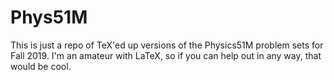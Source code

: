 # Phys51M
This is just a repo of TeX'ed up versions of the Physics51M problem sets for Fall 2019. 
I'm an amateur with LaTeX, so if you can help out in any way, that would be cool.
